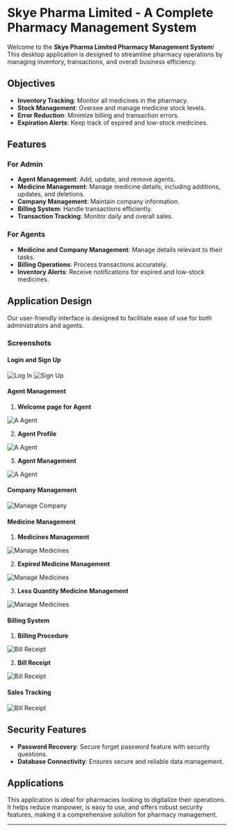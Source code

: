 # Skye Pharma Limited - A Complete Pharmacy Management System

Welcome to the **Skye Pharma Limited Pharmacy Management System**! This desktop application is designed to streamline pharmacy operations by managing inventory, transactions, and overall business efficiency.

## Objectives

- **Inventory Tracking**: Monitor all medicines in the pharmacy.
- **Stock Management**: Oversee and manage medicine stock levels.
- **Error Reduction**: Minimize billing and transaction errors.
- **Expiration Alerts**: Keep track of expired and low-stock medicines.

## Features

### For Admin
- **Agent Management**: Add, update, and remove agents.
- **Medicine Management**: Manage medicine details, including additions, updates, and deletions.
- **Company Management**: Maintain company information.
- **Billing System**: Handle transactions efficiently.
- **Transaction Tracking**: Monitor daily and overall sales.

### For Agents
- **Medicine and Company Management**: Manage details relevant to their tasks.
- **Billing Operations**: Process transactions accurately.
- **Inventory Alerts**: Receive notifications for expired and low-stock medicines.

## Application Design

Our user-friendly interface is designed to facilitate ease of use for both administrators and agents.

### Screenshots

#### Login and Sign Up
![Log In ](images/login.png)
![Sign Up ](images/signup.png)

#### Agent Management

1. **Welcome page for Agent**


![A Agent](images/agenthome.png)

2. **Agent Profile**


![A Agent](images/agprofile.png)

3. **Agent Management**

   
![A Agent](images/agents.png)

#### Company Management


![Manage Company](images2/admincompany.png)

#### Medicine Management

1. **Medicines Management**


![Manage Medicines](images2/agmed.png)

2. **Expired Medicine Management**

![Manage Medicines](images2/adminexpiredmed.png)


3. **Less Quantity Medicine Management**

![Manage Medicines](images2/adminless.png)


#### Billing System

1. **Billing Procedure**


![Bill Receipt](images2/adminbilling.png)


2. **Bill Receipt**

![Bill Receipt](images2/billreceipt.png)



#### Sales Tracking


![Bill Receipt](images2/admintrx.png)


## Security Features
- **Password Recovery**: Secure forget password feature with security questions.
- **Database Connectivity**: Ensures secure and reliable data management.

## Applications

This application is ideal for pharmacies looking to digitalize their operations. It helps reduce manpower, is easy to use, and offers robust security features, making it a comprehensive solution for pharmacy management.

---
